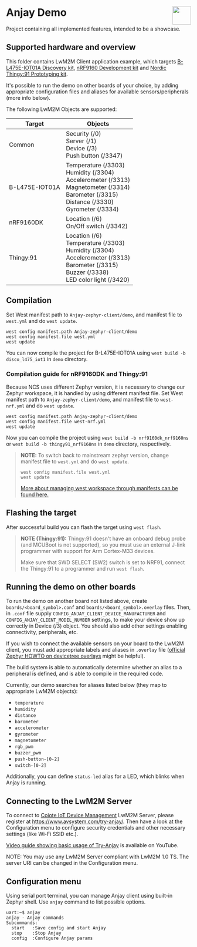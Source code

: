 # Anjay Demo [<img align="right" height="50px" src="https://avsystem.github.io/Anjay-doc/_images/avsystem_logo.png">](http://www.avsystem.com/)

Project containing all implemented features, intended to be a showcase.
## Supported hardware and overview

This folder contains LwM2M Client application example, which targets
[B-L475E-IOT01A Discovery kit](https://www.st.com/en/evaluation-tools/b-l475e-iot01a.html), [nRF9160 Development kit](https://www.nordicsemi.com/Software-and-Tools/Development-Kits/nRF9160-DK) and [Nordic Thingy:91 Prototyping kit](https://www.nordicsemi.com/Products/Development-hardware/Nordic-Thingy-91).

It's possible to run the demo on other boards of your choice, by adding appropriate configuration files and aliases for available sensors/peripherals (more info below).

The following LwM2M Objects are supported:

| Target         | Objects                                                                                                                                                |
|----------------|--------------------------------------------------------------------------------------------------------------------------------------------------------|
| Common         | Security (/0)<br>Server (/1)<br>Device (/3)<br>Push button (/3347)                                                                                     |
| B-L475E-IOT01A | Temperature (/3303)<br>Humidity (/3304)<br>Accelerometer (/3313)<br>Magnetometer (/3314)<br>Barometer (/3315)<br>Distance (/3330)<br>Gyrometer (/3334) |
| nRF9160DK      | Location (/6)<br>On/Off switch (/3342)                                                                                                                 |
| Thingy:91      | Location (/6)<br>Temperature (/3303)<br>Humidity (/3304)<br>Accelerometer (/3313)<br>Barometer (/3315)<br>Buzzer (/3338)<br>LED color light (/3420)    |

## Compilation

Set West manifest path to `Anjay-zephyr-client/demo`, and manifest file to `west.yml` and do `west update`.
```
west config manifest.path Anjay-zephyr-client/demo
west config manifest.file west.yml
west update
```

You can now compile the project for B-L475E-IOT01A using `west build -b disco_l475_iot1` in `demo` directory.

### Compilation guide for nRF9160DK and Thingy:91

Because NCS uses different Zephyr version, it is necessary to change our Zephyr workspace, it is handled by using different manifest file.
Set West manifest path to `Anjay-zephyr-client/demo`, and manifest file to `west-nrf.yml` and do `west update`.
```
west config manifest.path Anjay-zephyr-client/demo
west config manifest.file west-nrf.yml
west update
```
Now you can compile the project using `west build -b nrf9160dk_nrf9160ns` or `west build -b thingy91_nrf9160ns` in `demo` directory, respectively.

> **__NOTE:__**
> To switch back to mainstream zephyr version, change manifest file to `west.yml` and do `west update`.
> ```
> west config manifest.file west.yml
> west update
> ```
> [More about managing west workspace through manifests can be found here.](https://docs.zephyrproject.org/latest/guides/west/manifest.html)

## Flashing the target

After successful build you can flash the target using `west flash`.

> **__NOTE (Thingy:91):__**
> Thingy:91 doesn't have an onboard debug probe (and MCUBoot is not supported), so you must use an external J-link programmer with support for Arm Cortex-M33 devices.
> 
> Make sure that SWD SELECT (SW2) switch is set to NRF91, connect the Thingy:91 to a programmer and run `west flash`.


## Running the demo on other boards

To run the demo on another board not listed above, create `boards/<board_symbol>.conf` and `boards/<board_symbol>.overlay` files. Then, in `.conf` file supply `CONFIG_ANJAY_CLIENT_DEVICE_MANUFACTURER` and `CONFIG_ANJAY_CLIENT_MODEL_NUMBER` settings, to make your device show up correctly in Device (/3) object. You should also add other settings enabling connectivity, peripherals, etc.

If you wish to connect the available sensors on your board to the LwM2M client, you must add appropriate labels and aliases in `.overlay` file ([official Zephyr HOWTO on devicetree overlays](https://docs.zephyrproject.org/latest/guides/dts/howtos.html#use-devicetree-overlays) might be helpful).

The build system is able to automatically determine whether an alias to a peripheral is defined, and is able to compile in the required code.

Currently, our demo searches for aliases listed below (they map to appropriate LwM2M objects):
- `temperature`
- `humidity`
- `distance`
- `barometer`
- `accelerometer`
- `gyrometer`
- `magnetometer`
- `rgb_pwm`
- `buzzer_pwm`
- `push-button-[0-2]`
- `switch-[0-2]`

Additionally, you can define `status-led` alias for a LED, which blinks when Anjay is running.

## Connecting to the LwM2M Server

To connect to [Coiote IoT Device
Management](https://www.avsystem.com/products/coiote-iot-device-management-platform/)
LwM2M Server, please register at https://www.avsystem.com/try-anjay/. Then have
a look at the Configuration menu to configure security credentials and other
necessary settings (like Wi-Fi SSID etc.).

[Video guide showing basic usage of Try-Anjay](https://www.youtube.com/watchv=fgy38XfttM8)
is available on YouTube.

NOTE: You may use any LwM2M Server compliant with LwM2M 1.0 TS. The server URI
can be changed in the Configuration menu.

## Configuration menu

Using serial port terminal, you can manage Anjay client using built-in Zephyr shell. Use `anjay` command to list possible options.

```
uart:~$ anjay
anjay - Anjay commands
Subcommands:
  start   :Save config and start Anjay
  stop    :Stop Anjay
  config  :Configure Anjay params
```
